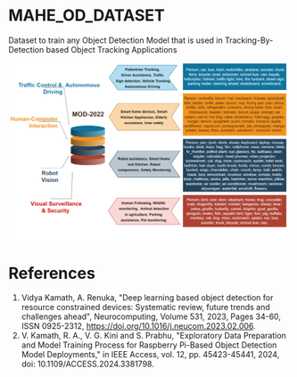 # MAHE_OD_DATASET
Dataset to train any Object Detection Model that is used in Tracking-By-Detection based Object Tracking Applications
<p align="center">
   <img src="https://github.com/VidyaKamath1089/MAHE_OD_DATASET/blob/main/trackapps.png" >
</p>

# References 
1. Vidya Kamath, A. Renuka, "Deep learning based object detection for resource constrained devices: Systematic review, future trends and challenges ahead", Neurocomputing, Volume 531, 2023, Pages 34-60, ISSN 0925-2312, https://doi.org/10.1016/j.neucom.2023.02.006.
2. V. Kamath, R. A., V. G. Kini and S. Prabhu, "Exploratory Data Preparation and Model Training Process for Raspberry Pi-Based Object Detection Model Deployments," in IEEE Access, vol. 12, pp. 45423-45441, 2024, doi: 10.1109/ACCESS.2024.3381798.
